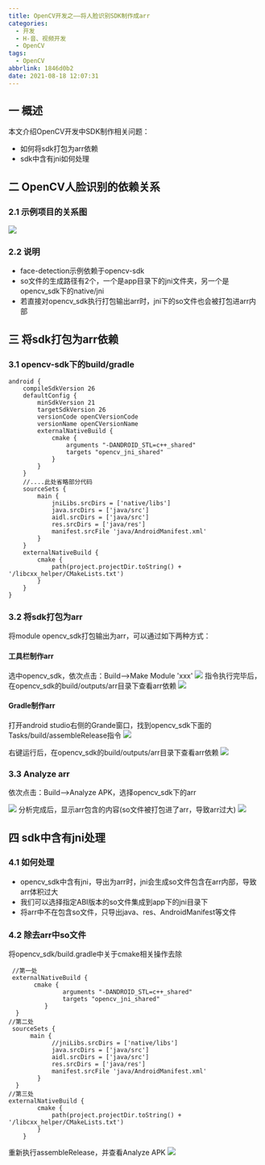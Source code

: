 ```yaml
---
title: OpenCV开发之——将人脸识别SDK制作成arr
categories:
  - 开发
  - H-音、视频开发
  - OpenCV
tags:
  - OpenCV
abbrlink: 1846d0b2
date: 2021-08-18 12:07:31
---
```

## 一 概述

本文介绍OpenCV开发中SDK制作相关问题：

* 如何将sdk打包为arr依赖
* sdk中含有jni如何处理

<!--more-->

## 二 OpenCV人脸识别的依赖关系

### 2.1 示例项目的关系图

![][1]

### 2.2 说明

* face-detection示例依赖于opencv-sdk
* so文件的生成路径有2个，一个是app目录下的jni文件夹，另一个是opencv_sdk下的native/jni
* 若直接对opencv_sdk执行打包输出arr时，jni下的so文件也会被打包进arr内部

## 三 将sdk打包为arr依赖

### 3.1 opencv-sdk下的build/gradle

```
android {
    compileSdkVersion 26
    defaultConfig {
        minSdkVersion 21
        targetSdkVersion 26
        versionCode openCVersionCode
        versionName openCVersionName
        externalNativeBuild {
            cmake {
                arguments "-DANDROID_STL=c++_shared"
                targets "opencv_jni_shared"
            }
        }
    }
    //....此处省略部分代码
    sourceSets {
        main {
            jniLibs.srcDirs = ['native/libs']
            java.srcDirs = ['java/src']
            aidl.srcDirs = ['java/src']
            res.srcDirs = ['java/res']
            manifest.srcFile 'java/AndroidManifest.xml'
        }
    }
    externalNativeBuild {
        cmake {
            path(project.projectDir.toString() + '/libcxx_helper/CMakeLists.txt')
        }
    }
}
```

### 3.2 将sdk打包为arr

将module opencv_sdk打包输出为arr，可以通过如下两种方式：

#### 工具栏制作arr

选中opencv_sdk，依次点击：Build—>Make Module 'xxx'
![][2]
指令执行完毕后，在opencv_sdk的build/outputs/arr目录下查看arr依赖
![][3]

#### Gradle制作arr
打开android studio右侧的Grande窗口，找到opencv_sdk下面的Tasks/build/assembleRelease指令
![][4]

右键运行后，在opencv_sdk的build/outputs/arr目录下查看arr依赖
![][3]

### 3.3 Analyze arr

依次点击：Build——>Analyze APK，选择opencv_sdk下的arr

![][5]
分析完成后，显示arr包含的内容(so文件被打包进了arr，导致arr过大)
![][6]

## 四  sdk中含有jni处理

### 4.1 如何处理

* opencv_sdk中含有jni，导出为arr时，jni会生成so文件包含在arr内部，导致arr体积过大
* 我们可以选择指定ABI版本的so文件集成到app下的jni目录下
* 将arr中不在包含so文件，只导出java、res、AndroidManifest等文件

### 4.2 除去arr中so文件

将opencv_sdk/build.gradle中关于cmake相关操作去除

```
 //第一处
 externalNativeBuild {
       cmake {
               arguments "-DANDROID_STL=c++_shared"
               targets "opencv_jni_shared"
          }
  }
//第二处  
 sourceSets {
      main {
            //jniLibs.srcDirs = ['native/libs']
            java.srcDirs = ['java/src']
            aidl.srcDirs = ['java/src']
            res.srcDirs = ['java/res']
            manifest.srcFile 'java/AndroidManifest.xml'
        }
  }  
//第三处
externalNativeBuild {
        cmake {
            path(project.projectDir.toString() + '/libcxx_helper/CMakeLists.txt')
        }
    }
```

重新执行assembleRelease，并查看Analyze APK
![][7]



[1]:https://jsd.onmicrosoft.cn/gh/PGzxc/CDN/blog-opencv/android-opencv-arr-project-struct.png
[2]:https://jsd.onmicrosoft.cn/gh/PGzxc/CDN/blog-opencv/android-opencv-arr-build-make.png
[3]:https://jsd.onmicrosoft.cn/gh/PGzxc/CDN/blog-opencv/android-opencv-arr-build-outputs-arr.png
[4]:https://jsd.onmicrosoft.cn/gh/PGzxc/CDN/blog-opencv/andriod-opencv-arr-gradle-assemble.png
[5]:https://jsd.onmicrosoft.cn/gh/PGzxc/CDN/blog-opencv/android-opencv-arr-analyze-apk.png
[6]:https://jsd.onmicrosoft.cn/gh/PGzxc/CDN/blog-opencv/android-opencv-arr-analyze-arr-result-abi.png
[7]:https://jsd.onmicrosoft.cn/gh/PGzxc/CDN/blog-opencv/android-opencv-arr-cmakeclean-build.png
